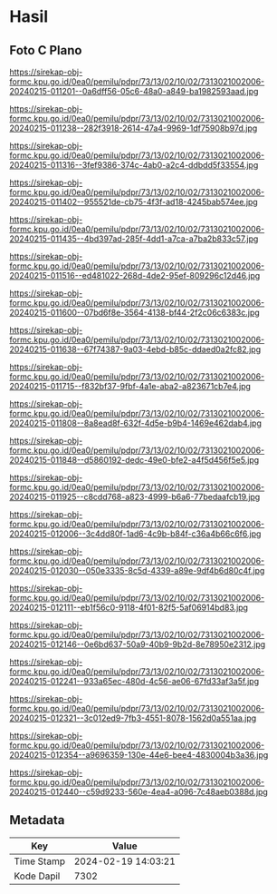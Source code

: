 # Hasil

## Foto C Plano

https://sirekap-obj-formc.kpu.go.id/0ea0/pemilu/pdpr/73/13/02/10/02/7313021002006-20240215-011201--0a6dff56-05c6-48a0-a849-ba1982593aad.jpg

https://sirekap-obj-formc.kpu.go.id/0ea0/pemilu/pdpr/73/13/02/10/02/7313021002006-20240215-011238--282f3918-2614-47a4-9969-1df75908b97d.jpg

https://sirekap-obj-formc.kpu.go.id/0ea0/pemilu/pdpr/73/13/02/10/02/7313021002006-20240215-011316--3fef9386-374c-4ab0-a2c4-ddbdd5f33554.jpg

https://sirekap-obj-formc.kpu.go.id/0ea0/pemilu/pdpr/73/13/02/10/02/7313021002006-20240215-011402--955521de-cb75-4f3f-ad18-4245bab574ee.jpg

https://sirekap-obj-formc.kpu.go.id/0ea0/pemilu/pdpr/73/13/02/10/02/7313021002006-20240215-011435--4bd397ad-285f-4dd1-a7ca-a7ba2b833c57.jpg

https://sirekap-obj-formc.kpu.go.id/0ea0/pemilu/pdpr/73/13/02/10/02/7313021002006-20240215-011516--ed481022-268d-4de2-95ef-809296c12d46.jpg

https://sirekap-obj-formc.kpu.go.id/0ea0/pemilu/pdpr/73/13/02/10/02/7313021002006-20240215-011600--07bd6f8e-3564-4138-bf44-2f2c06c6383c.jpg

https://sirekap-obj-formc.kpu.go.id/0ea0/pemilu/pdpr/73/13/02/10/02/7313021002006-20240215-011638--67f74387-9a03-4ebd-b85c-ddaed0a2fc82.jpg

https://sirekap-obj-formc.kpu.go.id/0ea0/pemilu/pdpr/73/13/02/10/02/7313021002006-20240215-011715--f832bf37-9fbf-4a1e-aba2-a823671cb7e4.jpg

https://sirekap-obj-formc.kpu.go.id/0ea0/pemilu/pdpr/73/13/02/10/02/7313021002006-20240215-011808--8a8ead8f-632f-4d5e-b9b4-1469e462dab4.jpg

https://sirekap-obj-formc.kpu.go.id/0ea0/pemilu/pdpr/73/13/02/10/02/7313021002006-20240215-011848--d5860192-dedc-49e0-bfe2-a4f5d456f5e5.jpg

https://sirekap-obj-formc.kpu.go.id/0ea0/pemilu/pdpr/73/13/02/10/02/7313021002006-20240215-011925--c8cdd768-a823-4999-b6a6-77bedaafcb19.jpg

https://sirekap-obj-formc.kpu.go.id/0ea0/pemilu/pdpr/73/13/02/10/02/7313021002006-20240215-012006--3c4dd80f-1ad6-4c9b-b84f-c36a4b66c6f6.jpg

https://sirekap-obj-formc.kpu.go.id/0ea0/pemilu/pdpr/73/13/02/10/02/7313021002006-20240215-012030--050e3335-8c5d-4339-a89e-9df4b6d80c4f.jpg

https://sirekap-obj-formc.kpu.go.id/0ea0/pemilu/pdpr/73/13/02/10/02/7313021002006-20240215-012111--eb1f56c0-9118-4f01-82f5-5af06914bd83.jpg

https://sirekap-obj-formc.kpu.go.id/0ea0/pemilu/pdpr/73/13/02/10/02/7313021002006-20240215-012146--0e6bd637-50a9-40b9-9b2d-8e78950e2312.jpg

https://sirekap-obj-formc.kpu.go.id/0ea0/pemilu/pdpr/73/13/02/10/02/7313021002006-20240215-012241--933a65ec-480d-4c56-ae06-67fd33af3a5f.jpg

https://sirekap-obj-formc.kpu.go.id/0ea0/pemilu/pdpr/73/13/02/10/02/7313021002006-20240215-012321--3c012ed9-7fb3-4551-8078-1562d0a551aa.jpg

https://sirekap-obj-formc.kpu.go.id/0ea0/pemilu/pdpr/73/13/02/10/02/7313021002006-20240215-012354--a9696359-130e-44e6-bee4-4830004b3a36.jpg

https://sirekap-obj-formc.kpu.go.id/0ea0/pemilu/pdpr/73/13/02/10/02/7313021002006-20240215-012440--c59d9233-560e-4ea4-a096-7c48aeb0388d.jpg


## Metadata

| Key        | Value               |
| ---------- | ------------------- |
| Time Stamp | 2024-02-19 14:03:21 |
| Kode Dapil | 7302                |



